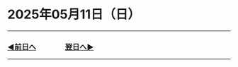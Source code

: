 # 2025年05月11日（日）

---

### [◀️前日へ](https://github.com/yuasys/chatty-journal/blob/main/2025/05/2025-05-10.md)&emsp;&emsp;&emsp;&emsp;[翌日へ▶️](https://github.com/yuasys/chatty-journal/blob/main/2025/05/2025-05-12.md)

---
